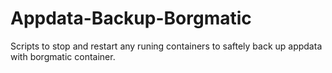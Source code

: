 # Appdata-Backup-Borgmatic
Scripts to stop and restart any runing containers to saftely back up appdata with borgmatic container.
